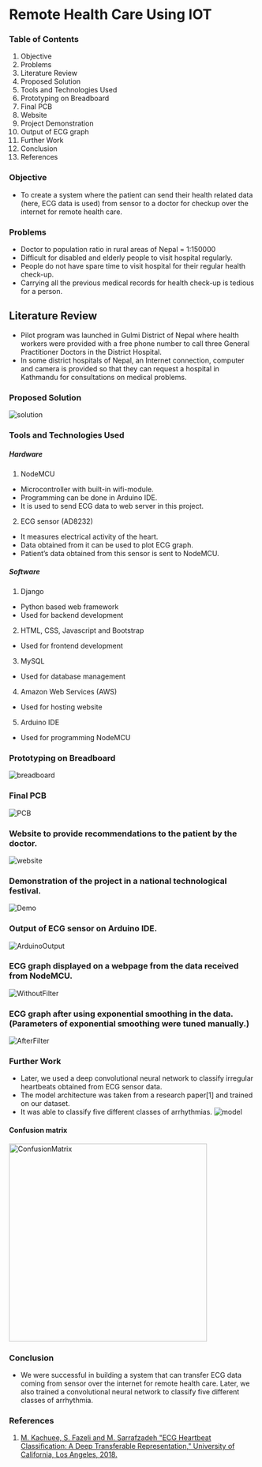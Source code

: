 # Remote Health Care Using IOT

### Table of Contents
1. Objective
2. Problems
3. Literature Review
4. Proposed Solution
5. Tools and Technologies Used
6. Prototyping on Breadboard
7. Final PCB
8. Website
9. Project Demonstration
10. Output of ECG graph
11. Further Work
12. Conclusion
13. References

### Objective
- To create a system where the patient can send their health related data (here, ECG data is used) from sensor to a doctor for checkup over the internet for remote health care.

### Problems
- Doctor to population ratio in rural areas of Nepal = 1:150000
- Difficult for disabled and elderly people to visit hospital regularly.
- People do not have spare time to visit hospital for their regular health check-up.
- Carrying all the previous medical records for health check-up is tedious for a person.

## Literature Review
- Pilot program was launched in Gulmi District of Nepal where health workers were provided with a free phone number to call three General Practitioner Doctors in the District Hospital.
- In some district hospitals of Nepal, an Internet connection, computer and camera is provided so that they can request a hospital in Kathmandu for consultations on medical problems.

### Proposed Solution
![solution](https://user-images.githubusercontent.com/29419943/70080836-68751900-162f-11ea-9810-29d1103a0949.png)

### Tools and Technologies Used
##### Hardware
1. NodeMCU
- Microcontroller with built-in wifi-module.
- Programming can be done in Arduino IDE.
- It is used to send ECG data to web server in this project.
2. ECG sensor (AD8232)
- It measures electrical activity of the heart.
- Data obtained from it can be used to plot ECG graph.
- Patient’s data obtained from this sensor is sent to NodeMCU.
##### Software
1. Django
- Python based web framework
- Used for backend development
2. HTML, CSS, Javascript and Bootstrap
- Used for frontend development
3. MySQL
- Used for database management
4. Amazon Web Services (AWS)
- Used for hosting website
5. Arduino IDE
- Used for programming NodeMCU
### Prototyping on Breadboard
![breadboard](https://user-images.githubusercontent.com/29419943/70081939-85125080-1631-11ea-95ef-a6ad0648298c.png)
### Final PCB
![PCB](https://user-images.githubusercontent.com/29419943/70082025-abd08700-1631-11ea-8122-d6cd493da6da.png)
### Website to provide recommendations to the patient by the doctor.
![website](https://user-images.githubusercontent.com/29419943/70082090-c99dec00-1631-11ea-9141-00c5a67a0176.png)
### Demonstration of the project in a national technological festival.
![Demo](https://user-images.githubusercontent.com/29419943/70082162-e6d2ba80-1631-11ea-84c0-ea44df50467a.png)
### Output of ECG sensor on Arduino IDE.
![ArduinoOutput](https://user-images.githubusercontent.com/29419943/70082224-036ef280-1632-11ea-9f09-bb7861a3448c.png)
### ECG graph displayed on a webpage from  the data received from NodeMCU.
![WithoutFilter](https://user-images.githubusercontent.com/29419943/70082270-1c77a380-1632-11ea-99ef-14b2f1a47eb7.png)
### ECG graph after using exponential smoothing in the data.(Parameters of exponential smoothing were tuned manually.)
![AfterFilter](https://user-images.githubusercontent.com/29419943/70082315-3b763580-1632-11ea-9f1a-39781bf6bb9f.png)
### Further Work
- Later, we used a deep convolutional neural network to classify irregular heartbeats obtained from ECG sensor data.
- The model architecture was taken from a research paper[1] and trained on our dataset.
- It was able to classify five different classes of arrhythmias.
![model](https://user-images.githubusercontent.com/29419943/70082598-dc64f080-1632-11ea-80c4-4ea1fb5063e1.png)
#### Confusion matrix
<img width="401" alt="ConfusionMatrix" src="https://user-images.githubusercontent.com/29419943/70082661-00283680-1633-11ea-833f-b633d7745192.png">

### Conclusion
- We were successful in building a system that can transfer ECG data coming from sensor over the internet for remote health care. Later, we also trained a convolutional neural network to classify five different classes of arrhythmia.

### References
1. [M. Kachuee, S. Fazeli and M. Sarrafzadeh "ECG Heartbeat Classification: A Deep Transferable Representation," University of California, Los Angeles, 2018.](https://arxiv.org/pdf/1805.00794.pdf)

